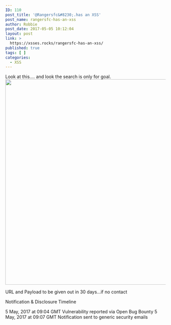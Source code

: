 ```yaml
---
ID: 110
post_title: '@Rangersfc&#8230;.has an XSS'
post_name: rangersfc-has-an-xss
author: Robbie
post_date: 2017-05-05 10:12:04
layout: post
link: >
  https://xsses.rocks/rangersfc-has-an-xss/
published: true
tags: [ ]
categories:
  - XSS
---
```

Look at this.... and look the search is only for goal.
<img class="alignnone size-medium" src="https://s2.postimg.org/eq8bqnmp5/Capture.png" width="1280" height="644" />

URL and Payload to be given out in 30 days...if no contact

Notification &amp; Disclosure Timeline

5 May, 2017 at 09:04 GMT Vulnerability reported via Open Bug Bounty
5 May, 2017 at 09:07 GMT Notification sent to generic security emails